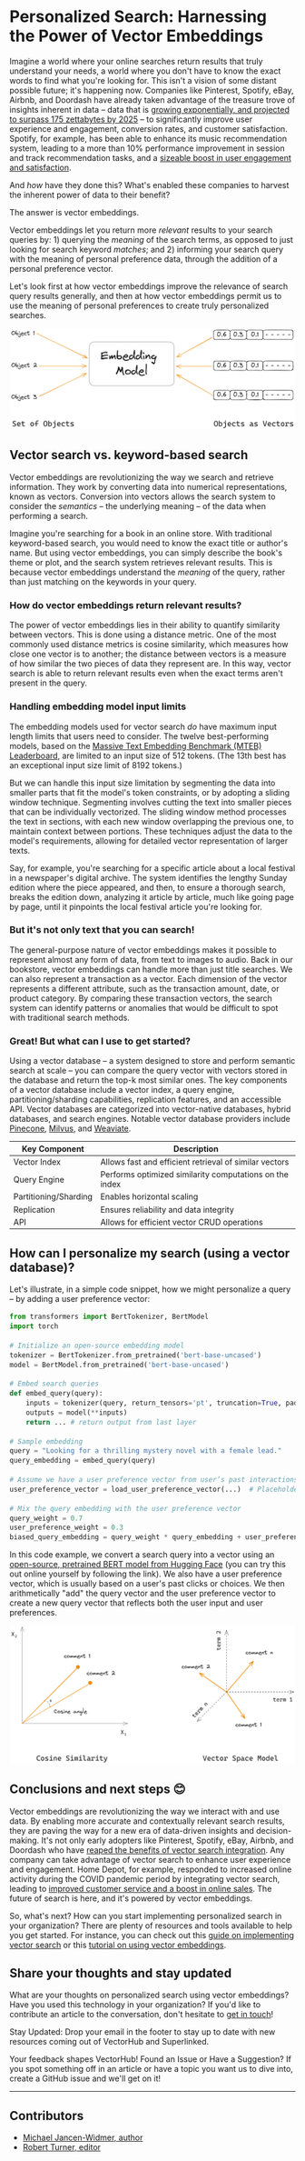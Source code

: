 # Personalized Search: Harnessing the Power of Vector Embeddings

<!-- TODO: Cover image: 
1. You can create your own cover image and put it in the correct asset directory,
2. or you can give an explanation on how it should be and we will help you create one. Please tag arunesh@superlinked.com or @AruneshSingh (GitHub) in this case. -->

Imagine a world where your online searches return results that truly understand your needs, a world where you don't have to know the exact words to find what you're looking for. This isn't a vision of some distant possible future; it's happening now. Companies like Pinterest, Spotify, eBay, Airbnb, and Doordash have already taken advantage of the treasure trove of insights inherent in data – data that is [growing exponentially, and projected to surpass 175 zettabytes by 2025](https://www.forbes.com/sites/tomcoughlin/2018/11/27/175-zettabytes-by-2025) – to significantly improve user experience and engagement, conversion rates, and customer satisfaction. Spotify, for example, has been able to enhance its music recommendation system, leading to a more than 10% performance improvement in session and track recommendation tasks, and a [sizeable boost in user engagement and satisfaction](https://doi.org/10.1145/3383313.3412248).

And _how_ have they done this? What's enabled these companies to harvest the inherent power of data to their benefit?

The answer is vector embeddings. 

Vector embeddings let you return more _relevant_ results to your search queries by: 1) querying the _meaning_ of the search terms, as opposed to just looking for search keyword _matches_; and 2) informing your search query with the meaning of personal preference data, through the addition of a personal preference vector.

Let's look first at how vector embeddings improve the relevance of search query results generally, and then at how vector embeddings permit us to use the meaning of personal preferences to create truly personalized searches.

<img src="../assets/use_cases/personalized_search/vector_embeddings.png" alt="Illustration of vector embeddings" data-size="100" />

## Vector search vs. keyword-based search

Vector embeddings are revolutionizing the way we search and retrieve information. They work by converting data into numerical representations, known as vectors. Conversion into vectors allows the search system to consider the _semantics_ – the underlying meaning – of the data when performing a search.

Imagine you're searching for a book in an online store. With traditional keyword-based search, you would need to know the exact title or author's name. But using vector embeddings, you can simply describe the book's theme or plot, and the search system retrieves relevant results. This is because vector embeddings understand the _meaning_ of the query, rather than just matching on the keywords in your query.

### How do vector embeddings return relevant results?

The power of vector embeddings lies in their ability to quantify similarity between vectors. This is done using a distance metric. One of the most commonly used distance metrics is cosine similarity, which measures how close one vector is to another; the distance between vectors is a measure of how similar the two pieces of data they represent are. In this way, vector search is able to return relevant results even when the exact terms aren't present in the query.

### Handling embedding model input limits

The embedding models used for vector search _do_ have maximum input length limits that users need to consider. The twelve best-performing models, based on the [Massive Text Embedding Benchmark (MTEB) Leaderboard](https://huggingface.co/spaces/mteb/leaderboard), are limited to an input size of 512 tokens. (The 13th best has an exceptional input size limit of 8192 tokens.)

But we can handle this input size limitation by segmenting the data into smaller parts that fit the model's token constraints, or by adopting a sliding window technique. Segmenting involves cutting the text into smaller pieces that can be individually vectorized. The sliding window method processes the text in sections, with each new window overlapping the previous one, to maintain context between portions. These techniques adjust the data to the model's requirements, allowing for detailed vector representation of larger texts.

Say, for example, you're searching for a specific article about a local festival in a newspaper's digital archive. The system identifies the lengthy Sunday edition where the piece appeared, and then, to ensure a thorough search, breaks the edition down, analyzing it article by article, much like going page by page, until it pinpoints the local festival article you're looking for.

### But it's not only text that you can search!

The general-purpose nature of vector embeddings makes it possible to represent almost any form of data, from text to images to audio. Back in our bookstore, vector embeddings can handle more than just title searches. We can also represent a transaction as a vector. Each dimension of the vector represents a different attribute, such as the transaction amount, date, or product category. By comparing these transaction vectors, the search system can identify patterns or anomalies that would be difficult to spot with traditional search methods.

### Great! But what can I use to get started?

Using a vector database – a system designed to store and perform semantic search at scale – you can compare the query vector with vectors stored in the database and return the top-k most similar ones. The key components of a vector database include a vector index, a query engine, partitioning/sharding capabilities, replication features, and an accessible API. Vector databases are categorized into vector-native databases, hybrid databases, and search engines. Notable vector database providers include [Pinecone](https://pinecone.io), [Milvus](https://milvus.io), and [Weaviate](https://weaviate.io).

| Key Component         | Description                                             |
| --------------------- | ------------------------------------------------------- |
| Vector Index          | Allows fast and efficient retrieval of similar vectors  |
| Query Engine          | Performs optimized similarity computations on the index |
| Partitioning/Sharding | Enables horizontal scaling                              |
| Replication           | Ensures reliability and data integrity                  |
| API                   | Allows for efficient vector CRUD operations             |

## How can I personalize my search (using a vector database)?

Let's illustrate, in a simple code snippet, how we might personalize a query – by adding a user preference vector:

```python
from transformers import BertTokenizer, BertModel
import torch

# Initialize an open-source embedding model
tokenizer = BertTokenizer.from_pretrained('bert-base-uncased')
model = BertModel.from_pretrained('bert-base-uncased')

# Embed search queries
def embed_query(query):
    inputs = tokenizer(query, return_tensors='pt', truncation=True, padding=True, max_length=32)
    outputs = model(**inputs)
    return ... # return output from last layer

# Sample embedding
query = "Looking for a thrilling mystery novel with a female lead."
query_embedding = embed_query(query)

# Assume we have a user preference vector from user’s past interactions
user_preference_vector = load_user_preference_vector(...)  # Placeholder Vector

# Mix the query embedding with the user preference vector
query_weight = 0.7
user_preference_weight = 0.3
biased_query_embedding = query_weight * query_embedding + user_preference_weight * user_preference_vector
```

In this code example, we convert a search query into a vector using an [open-source, pretrained BERT model from Hugging Face](https://huggingface.co/bert-base-uncased) (you can try this out online yourself by following the link). We also have a user preference vector, which is usually based on a user's past clicks or choices. We then arithmetically "add" the query vector and the user preference vector to create a new query vector that reflects both the user input and user preferences.

<img src="../assets/use_cases/personalized_search/vector_space.png" alt="Use cases of personalized search with vector embeddings" data-size="100" />

## Conclusions and next steps 😊

Vector embeddings are revolutionizing the way we interact with and use data. By enabling more accurate and contextually relevant search results, they are paving the way for a new era of data-driven insights and decision-making. It's not only early adopters like Pinterest, Spotify, eBay, Airbnb, and Doordash who have [reaped the benefits of vector search integration](https://rockset.com/blog/introduction-to-semantic-search-from-keyword-to-vector-search/). Any company can take advantage of vector search to enhance user experience and engagement. Home Depot, for example, responded to increased online activity during the COVID pandemic period by integrating vector search, leading to [improved customer service and a boost in online sales](https://www.datanami.com/2022/03/15/home-depot-finds-diy-success-with-vector-search/). The future of search is here, and it's powered by vector embeddings.

So, what's next? How can you start implementing personalized search in your organization? There are plenty of resources and tools available to help you get started. For instance, you can check out this [guide on implementing vector search](../building-blocks/vector-search/introduction) or this [tutorial on using vector embeddings](../building-blocks/vector-compute/introduction).

## Share your thoughts and stay updated

What are your thoughts on personalized search using vector embeddings? Have you used this technology in your organization? If you'd like to contribute an article to the conversation, don't hesitate to [get in touch](https://github.com/superlinked/VectorHub)!

Stay Updated: Drop your email in the footer to stay up to date with new resources coming out of VectorHub and Superlinked.

Your feedback shapes VectorHub! Found an Issue or Have a Suggestion? If you spot something off in an article or have a topic you want us to dive into, create a GitHub issue and we'll get on it!

---
## Contributors

- [Michael Jancen-Widmer, author](https://www.contrarian.ai)
- [Robert Turner, editor](https://robertturner.co/copyedit)
